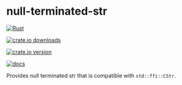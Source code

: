 # null-terminated-str

[![Rust](https://github.com/NobodyXu/null-terminated-str/actions/workflows/build.yml/badge.svg)](https://github.com/NobodyXu/null-terminated-str/actions/workflows/build.yml)

[![crate.io downloads](https://img.shields.io/crates/d/null-terminated-str)](https://crates.io/crates/null-terminated-str)

[![crate.io version](https://img.shields.io/crates/v/null-terminated-str)](https://crates.io/crates/null-terminated-str)

[![docs](https://docs.rs/null-terminated-str/badge.svg)](https://docs.rs/null-terminated-str)

Provides null terminated str that is compatible with `std::ffi::CStr`.

